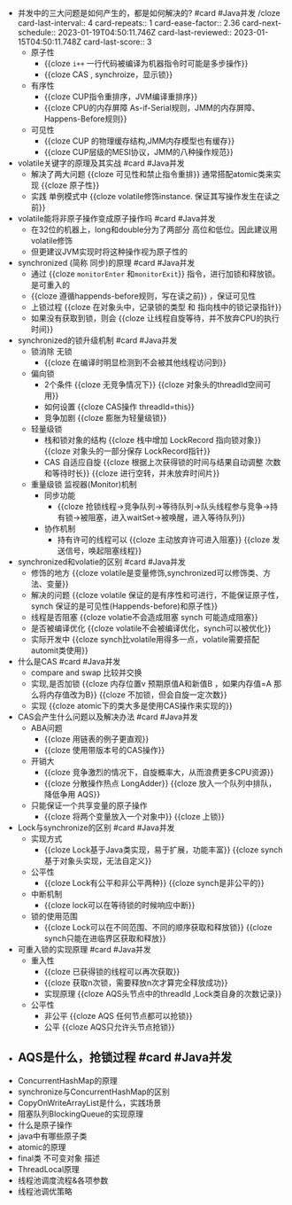 - 并发中的三大问题是如何产生的，都是如何解决的? #card #Java并发 /cloze
  card-last-interval:: 4
  card-repeats:: 1
  card-ease-factor:: 2.36
  card-next-schedule:: 2023-01-19T04:50:11.746Z
  card-last-reviewed:: 2023-01-15T04:50:11.748Z
  card-last-score:: 3
	- 原子性
		- {{cloze `i++` 一行代码被编译为机器指令时可能是多步操作}}
		- {{cloze CAS , synchroize，显示锁}}
	- 有序性
		- {{cloze CUP指令重排序，JVM编译重排序}}
		- {{cloze CPU的内存屏障 As-if-Serial规则，JMM的内存屏障、Happens-Before规则}}
	- 可见性
		- {{cloze CUP 的物理缓存结构,JMM内存模型也有缓存}}
		- {{cloze CUP层级的MESI协议，JMM的八种操作规范}}
- volatile关键字的原理及其实战 #card #Java并发
	- 解决了两大问题 {{cloze 可见性和禁止指令重排}} 通常搭配atomic类来实现 {{cloze 原子性}}
	- 实践 单例模式中 {{cloze volatile修饰instance. 保证其写操作发生在读之前}}
- volatile能将非原子操作变成原子操作吗 #card #Java并发
	- 在32位的机器上，long和double分为了两部分 高位和低位。因此建议用volatile修饰
	- 但更建议JVM实现时将这种操作视为原子性的
- synchronized (简称 同步)的原理 #card #Java并发
	- 通过 {{cloze `monitorEnter` 和`monitorExit`}} 指令，进行加锁和释放锁。是可重入的
	- {{cloze 遵循happends-before规则，写在读之前}} ，保证可见性
	- 上锁过程 {{cloze 在对象头中，记录锁的类型 和 指向栈中的锁记录指针}}
	- 如果没有获取到锁，则会 {{cloze 让线程自旋等待，并不放弃CPU的执行时间}}
- synchronized的锁升级机制 #card #Java并发
	- 锁消除 无锁
		- {{cloze 在编译时明显检测到不会被其他线程访问到}}
	- 偏向锁
		- 2个条件 {{cloze 无竞争情况下}} {{cloze 对象头的threadId空间可用}}
		- 如何设置 {{cloze CAS操作 threadId=this}}
		- 竞争加剧 {{cloze 膨胀为轻量级锁}}
	- 轻量级锁
		- 栈和锁对象的结构 {{cloze 栈中增加 LockRecord 指向锁对象}} {{cloze 对象头的一部分保存 LockRecord指针}}
		- CAS 自适应自旋 {{cloze 根据上次获得锁的时间与结果自动调整 次数和等待时长}} {{cloze 进行空转，并未放弃时间片}}
	- 重量级锁 监视器(Monitor)机制
		- 同步功能
			- {{cloze 抢锁线程->竞争队列->等待队列->队头线程参与竞争->持有锁->被阻塞，进入waitSet->被唤醒，进入等待队列}}
		- 协作机制
			- 持有许可的线程可以 {{cloze 主动放弃许可进入阻塞}} {{cloze 发送信号，唤起阻塞线程}}
- synchronized和volatie的区别  #card #Java并发
	- 修饰的地方 {{cloze volatile是变量修饰,synchronized可以修饰类、方法、变量}}
	- 解决的问题 {{cloze volatile 保证的是有序性和可进行，不能保证原子性，synch 保证的是可见性(Happends-before)和原子性}}
	- 线程是否阻塞 {{cloze volatie不会造成阻塞 synch 可能造成阻塞}}
	- 是否被编译优化 {{cloze volatile不会被编译优化，synch可以被优化}}
	- 实际开发中 {{cloze synch比volatile用得多一点，volatile需要搭配automit类使用}}
- 什么是CAS #card #Java并发
	- compare and swap 比较并交换
	- 实现,是否加锁 {{cloze 内存位置v 预期原值A和新值B ，如果内存值=A 那么将内存值改为B}} {{cloze 不加锁，但会自旋一定次数}}
	- 实现 {{cloze atomic下的类大多是使用CAS操作来实现的}}
- CAS会产生什么问题以及解决办法 #card #Java并发
	- ABA问题
		- {{cloze 用链表的例子更直观}}
		- {{cloze 使用带版本号的CAS操作}}
	- 开销大
		- {{cloze 竞争激烈的情况下，自旋概率大，从而浪费更多CPU资源}}
		- {{cloze 分散操作热点 LongAdder}} {{cloze 放入一个队列中排队，降低争用 AQS}}
	- 只能保证一个共享变量的原子操作
		- {{cloze 将两个变量放入一个对象中}} {{cloze 上锁}}
- Lock与synchronize的区别 #card #Java并发
	- 实现方式
		- {{cloze Lock基于Java类实现，易于扩展，功能丰富}} {{cloze synch基于对象头实现，无法自定义}}
	- 公平性
		- {{cloze Lock有公平和非公平两种}} {{cloze synch是非公平的}}
	- 中断机制
		- {{cloze lock可以在等待锁的时候响应中断}}
	- 锁的使用范围
		- {{cloze Lock可以在不同范围、不同的顺序获取和释放锁}} {{cloze synch只能在进临界区获取和释放}}
- 可重入锁的实现原理  #card #Java并发
	- 重入性
		- {{cloze 已获得锁的线程可以再次获取}}
		- {{cloze 获取n次锁，需要释放n次才算完全释放成功}}
		- 实现原理 {{cloze AQS头节点中的threadId ,Lock类自身的次数记录}}
	- 公平性
		- 非公平 {{cloze AQS 任何节点都可以抢锁}}
		- 公平 {{cloze AQS只允许头节点抢锁}}
- AQS是什么，抢锁过程 #card #Java并发
	-
- ConcurrentHashMap的原理
- synchronize与ConcurrentHashMap的区别
- CopyOnWriteArrayList是什么，实践场景
- 阻塞队列BlockingQueue的实现原理
- 什么是原子操作
- java中有哪些原子类
- atomic的原理
- final类 不可变对象 描述
- ThreadLocal原理
- 线程池调度流程&各项参数
- 线程池调优策略